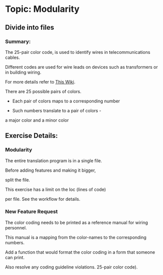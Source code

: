 # Topic: Modularity
 
## Divide into files
 
### Summary:

The 25-pair color code, is used to identify wires in telecommunications cables.

Different codes are used for wire leads on devices such as transformers or in building wiring.

For more details refer to [This Wiki](https://en.wikipedia.org/wiki/25-pair_color_code).
 
There are 25 possible pairs of colors.
 
- Each pair of colors maps to a corresponding number

- Such numbers translate to a pair of colors -

a major color and a minor color
 
## Exercise Details:
 
### Modularity
 
The entire translation program is in a single file.

Before adding features and making it bigger,

split the file.

This exercise has a limit on the loc (lines of code)

per file. See the workflow for details.
 
### New Feature Request
 
The color coding needs to be printed as a reference manual for wiring personnel.

This manual is a mapping from the color-names to the corresponding numbers.

Add a function that would format the color coding in a form that someone can print.

Also resolve any coding guideline violations.
25-pair color code).
 
